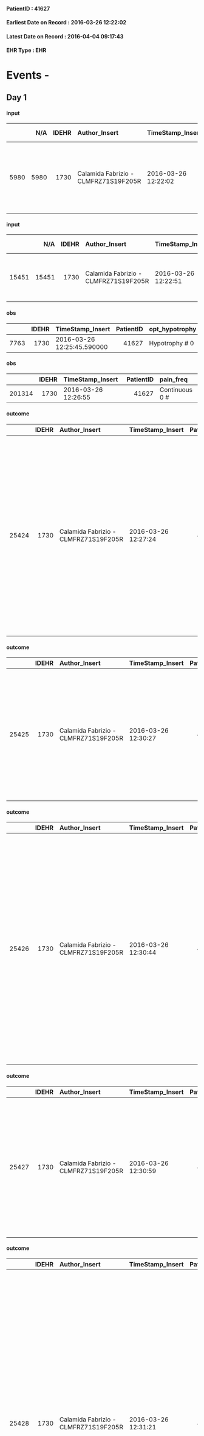 
#### PatientID : 41627
#### Earliest Date on Record : 2016-03-26 12:22:02
#### Latest Date on Record : 2016-04-04 09:17:43
#### EHR Type : EHR

# Events - 

## Day 1

#### input
|      |    N/A |   IDEHR | Author_Insert                        | TimeStamp_Insert    | EHRType   |   PatientID |   IDDigitalSignDocument | persone_vicine   |   Unnamed: 0_y |   IDANAMNESI_MED |   Non_Rilevabile_y | Note_Non_Rilevabile_y   | opt_consapevolezza                                     | diagnosis                                                                                                |
|-----:|-------:|--------:|:-------------------------------------|:--------------------|:----------|------------:|------------------------:|:-----------------|---------------:|-----------------:|-------------------:|:------------------------|:-------------------------------------------------------|:---------------------------------------------------------------------------------------------------------|
| 5980 |   5980 |    1730 | Calamida Fabrizio - CLMFRZ71S19F205R | 2016-03-26 12:22:02 | EHR       |       41627 |                  315827 | N/A              |           4804 |             3961 |                  0 | NR                      | Total absence of diagnosis and prognosis awareness # 1 | paziente noto alla nostra assistenza domiciliare viene ricoverato in un quadro di peggioramento clinico. |

#### input
|       |    N/A |   IDEHR | Author_Insert                        | TimeStamp_Insert    |   IDAccess | EHRType   |   PatientID |   IDDigitalSignDocument | persone_vicine   |   Unnamed: 0_y.1 |   IDDIAGNOSI_ICD |   Non_Rilevabile_y.1 | Note_Non_Rilevabile_y.1   | I_ICD                                               | II_ICD                                                    | III_ICD                                  | IV_ICD                        | V_ICD                                                          | I_Anno   | III_Anno   | I_Mese   |
|------:|-------:|--------:|:-------------------------------------|:--------------------|-----------:|:----------|------------:|------------------------:|:-----------------|-----------------:|-----------------:|---------------------:|:--------------------------|:----------------------------------------------------|:----------------------------------------------------------|:-----------------------------------------|:------------------------------|:---------------------------------------------------------------|:---------|:-----------|:---------|
| 15451 |  15451 |    1730 | Calamida Fabrizio - CLMFRZ71S19F205R | 2016-03-26 12:22:51 |      27671 | EHR       |       41627 |                  315829 | N/A              |             1012 |             1012 |                    0 | NR                        | 1570 - Tumori maligni della testa del pancreas#2056 | 4149 - Cardiopatia ischemica cronica non specificata#2341 | 185 - Tumori maligni della prostata#2112 | V667 - Cure palliative#2402=0 | V604 - Mancanza di un familiare capace di prestare cure#2382=0 | 2016#56  | 2004#44    | 02#02    |

#### obs
|      |   IDEHR | TimeStamp_Insert           |   PatientID | opt_hypotrophy   | chk_eloquence     | anorexia     | asthenia     | dyspnoea   | body_temp    | agitation_behavior_freq   | mood                | cognitive_state   |
|-----:|--------:|:---------------------------|------------:|:-----------------|:------------------|:-------------|:-------------|:-----------|:-------------|:--------------------------|:--------------------|:------------------|
| 7763 |    1730 | 2016-03-26 12:25:45.590000 |       41627 | Hypotrophy # 0   | fluent speech # 0 | Anorexia # 0 | Moderate # 2 | No # 0     | Apyrexia # 0 | quiet # 0                 | demoralization # 03 | Polished # 2      |

#### obs
|        |   IDEHR | TimeStamp_Insert    |   PatientID | pain_freq      |
|-------:|--------:|:--------------------|------------:|:---------------|
| 201314 |    1730 | 2016-03-26 12:26:55 |       41627 | Continuous 0 # |

#### outcome
|       |   IDEHR | Author_Insert                        | TimeStamp_Insert    |   PatientID |   IDDigitalSignDocument |   IDPAI_VIDAS | opt_problem                                                            |   opt_problem_num | opt_obiettivo                                               |   opt_obiettivo_num | opt_stato_problema   |   opt_stato_problema_num | opt_interventi                                                                                                                                                                                                                                                                                        |   opt_interventi_num |
|------:|--------:|:-------------------------------------|:--------------------|------------:|------------------------:|--------------:|:-----------------------------------------------------------------------|------------------:|:------------------------------------------------------------|--------------------:|:---------------------|-------------------------:|:------------------------------------------------------------------------------------------------------------------------------------------------------------------------------------------------------------------------------------------------------------------------------------------------------|---------------------:|
| 25424 |    1730 | Calamida Fabrizio - CLMFRZ71S19F205R | 2016-03-26 12:27:24 |       41627 |                  315836 |         27466 | Alteration of comfort associated with chronic pain and / or acute # 29 |                 2 | The patient riferir√ † ¬ † a satisfactory pain control # 56 |                   1 | closed Problem # 2   |                        2 | Counseling - Sharing with the patient the therapeutic path # 444; Implementing the PAI - Therapeutic adjustment # 441; Implementing the PAI - Administering the drugs correctly according to the prescription # 442; Implementing the PAI - Evaluating the effectiveness of drug administration # 443 |                    4 |

#### outcome
|       |   IDEHR | Author_Insert                        | TimeStamp_Insert    |   PatientID |   IDDigitalSignDocument |   IDPAI_VIDAS | opt_problem               |   opt_problem_num | opt_obiettivo                                                                                         |   opt_obiettivo_num | opt_stato_problema   |   opt_stato_problema_num | opt_interventi                                                                                                                                                                                                   |   opt_interventi_num |
|------:|--------:|:-------------------------------------|:--------------------|------------:|------------------------:|--------------:|:--------------------------|------------------:|:------------------------------------------------------------------------------------------------------|--------------------:|:---------------------|-------------------------:|:-----------------------------------------------------------------------------------------------------------------------------------------------------------------------------------------------------------------|---------------------:|
| 25425 |    1730 | Calamida Fabrizio - CLMFRZ71S19F205R | 2016-03-26 12:30:27 |       41627 |                  315838 |         27467 | Altered sleep / wake # 31 |                 4 | The patient report † † he slept satisfactorily in terms of quality ¬ † both in terms of quantity # 62 |                   4 | closed Problem # 2   |                        2 | Implementation PAI - Administer the drugs correctly as prescribed # 520; Counseling - Share with the patient the therapeutic path # 522; Implementation PAI - Evaluate the efficacy of drug administration # 521 |                    4 |

#### outcome
|       |   IDEHR | Author_Insert                        | TimeStamp_Insert    |   PatientID |   IDDigitalSignDocument |   IDPAI_VIDAS | opt_problem                        |   opt_problem_num | opt_obiettivo                                                                                                                         |   opt_obiettivo_num | opt_stato_problema   |   opt_stato_problema_num | opt_interventi                                                                                                                                                                                                                                                                                                                                                |   opt_interventi_num |
|------:|--------:|:-------------------------------------|:--------------------|------------:|------------------------:|--------------:|:-----------------------------------|------------------:|:--------------------------------------------------------------------------------------------------------------------------------------|--------------------:|:---------------------|-------------------------:|:--------------------------------------------------------------------------------------------------------------------------------------------------------------------------------------------------------------------------------------------------------------------------------------------------------------------------------------------------------------|---------------------:|
| 25426 |    1730 | Calamida Fabrizio - CLMFRZ71S19F205R | 2016-03-26 12:30:44 |       41627 |                  315839 |         27468 | Alteration of the oral mucosa # 32 |                 4 | The clinical picture (subjective and / or objective) of the patient will improve (eg xerostomia, mycosis, mucositis, hemorrhage) # 63 |                   4 | closed Problem # 2   |                        2 | Educational - Educate the caregiver / patient to the recognition / treatment of symptom # 536; Implementation of the PAI - Apply lubricating products for the lips and mucous membranes # 530; Implementation of the PAI - Administer the drugs correctly as prescribed # 532; Implementation of the PAI - Evaluate the efficacy of drug administration # 533 |                    4 |

#### outcome
|       |   IDEHR | Author_Insert                        | TimeStamp_Insert    |   PatientID |   IDDigitalSignDocument |   IDPAI_VIDAS | opt_problem          |   opt_problem_num | opt_obiettivo                                       |   opt_obiettivo_num | opt_stato_problema   |   opt_stato_problema_num | opt_interventi                                                                                                                                                                                                                    |   opt_interventi_num |
|------:|--------:|:-------------------------------------|:--------------------|------------:|------------------------:|--------------:|:---------------------|------------------:|:----------------------------------------------------|--------------------:|:---------------------|-------------------------:|:----------------------------------------------------------------------------------------------------------------------------------------------------------------------------------------------------------------------------------|---------------------:|
| 25427 |    1730 | Calamida Fabrizio - CLMFRZ71S19F205R | 2016-03-26 12:30:59 |       41627 |                  315840 |         27469 | Alteration hive # 33 |                 4 | The patient scaricher√ † ¬ † once every 3 days # 70 |                   4 | closed Problem # 2   |                        2 | Implementation of the IAP - Therapeutic adjustment # 577; Implementation of the IAP - Evaluation of the efficacy of the drug administration # 579; Implementation of the IAP - Administer the drugs correctly as prescribed # 578 |                    4 |

#### outcome
|       |   IDEHR | Author_Insert                        | TimeStamp_Insert    |   PatientID |   IDDigitalSignDocument |   IDPAI_VIDAS | opt_problem                                                                |   opt_problem_num | opt_obiettivo                                                   |   opt_obiettivo_num | opt_stato_problema   |   opt_stato_problema_num | opt_interventi                                                                                                                                                                                                                                                                                                                                                                                                                                                                                               |   opt_interventi_num |
|------:|--------:|:-------------------------------------|:--------------------|------------:|------------------------:|--------------:|:---------------------------------------------------------------------------|------------------:|:----------------------------------------------------------------|--------------------:|:---------------------|-------------------------:|:-------------------------------------------------------------------------------------------------------------------------------------------------------------------------------------------------------------------------------------------------------------------------------------------------------------------------------------------------------------------------------------------------------------------------------------------------------------------------------------------------------------|---------------------:|
| 25428 |    1730 | Calamida Fabrizio - CLMFRZ71S19F205R | 2016-03-26 12:31:21 |       41627 |                  315841 |         27470 | Alteration of comfort associated with chronic pain and / or acute # 29 = 0 |                 2 | The patient riferir√ † ¬ † a satisfactory pain control # 56 = 0 |                   1 | Open Problem # 1     |                        1 | PAI Implementation - therapeutic upgrading # 441; PAI Implementation - properly administer the drugs as prescription # 442; Implementation PAI - Evaluate the effectiveness of drug delivery # 443; Education - educating the caregiver / patient recognition / treatment of the symptom # 446; PAI Implementation - therapeutic upgrading # 441 = 0; PAI Implementation - properly administer the drugs as prescription # 442 = 0; PAI Implementation - to evaluate the efficacy of drug delivery # 443 = 0 |                    2 |

#### outcome
|       |   IDEHR | Author_Insert                        | TimeStamp_Insert    |   PatientID |   IDDigitalSignDocument |   IDPAI_VIDAS | opt_problem                               |   opt_problem_num | opt_obiettivo                                                           |   opt_obiettivo_num | opt_stato_problema   |   opt_stato_problema_num | opt_interventi                                                                                                                                                                                                                                                                           |   opt_interventi_num |
|------:|--------:|:-------------------------------------|:--------------------|------------:|------------------------:|--------------:|:------------------------------------------|------------------:|:------------------------------------------------------------------------|--------------------:|:---------------------|-------------------------:|:-----------------------------------------------------------------------------------------------------------------------------------------------------------------------------------------------------------------------------------------------------------------------------------------|---------------------:|
| 25429 |    1730 | Calamida Fabrizio - CLMFRZ71S19F205R | 2016-03-26 12:31:54 |       41627 |                  315842 |         27471 | Nutrition / Hydration inadequate # 34 = 0 |                 4 | The patient does not have an episode of emesis and / or nausea # 72 = 0 |                   4 | Open Problem # 1     |                        1 | Implementation PAI - Monitoring episodes of nausea / vomiting # 599 = 0; Implementing PAI - Therapeutic adjustment # 601 = 0; Implementing PAI - Administering drugs correctly as prescribed # 602 = 0; Implementing PAI - Evaluating the effectiveness of drug administration # 603 = 0 |                    4 |

#### outcome
|       |   IDEHR | Author_Insert                        | TimeStamp_Insert    |   PatientID |   IDDigitalSignDocument |   IDPAI_VIDAS | opt_problem                               |   opt_problem_num | opt_obiettivo                                  |   opt_obiettivo_num | opt_stato_problema   |   opt_stato_problema_num | opt_interventi                                                                                                                                                                                                                                            |   opt_interventi_num |
|------:|--------:|:-------------------------------------|:--------------------|------------:|------------------------:|--------------:|:------------------------------------------|------------------:|:-----------------------------------------------|--------------------:|:---------------------|-------------------------:|:----------------------------------------------------------------------------------------------------------------------------------------------------------------------------------------------------------------------------------------------------------|---------------------:|
| 25430 |    1730 | Calamida Fabrizio - CLMFRZ71S19F205R | 2016-03-26 12:32:21 |       41627 |                  315843 |         27472 | Nutrition / Hydration inadequate # 34 = 0 |                 4 | The patient idrater√ † ¬ † adequately # 74 = 0 |                   4 | Open Problem # 1     |                        1 | Implementation of the IAP - Therapeutic adjustment # 621 = 0; Implementation of the IAP - Administer the drugs correctly according to the prescription # 622 = 0; Implementation of the IAP - Evaluate the effectiveness of drug administration # 623 = 0 |                    4 |

#### obs
|        |   IDEHR | TimeStamp_Insert           |   PatientID | awareness                                         |
|-------:|--------:|:---------------------------|------------:|:--------------------------------------------------|
| 289073 |    1730 | 2016-03-26 12:33:42.500000 |       41627 | Full awareness of the diagnosis and prognosis # 4 |

#### obs
|        |   IDEHR | TimeStamp_Insert    |   PatientID | pain_freq      |
|-------:|--------:|:--------------------|------------:|:---------------|
| 201332 |    1730 | 2016-03-26 14:45:19 |       41627 | Continuous 0 # |

#### obs
|       |   IDEHR | TimeStamp_Insert           |   PatientID | speech            | active_diuresis     | motor_performance                                                                                | cognitive_state   |
|------:|--------:|:---------------------------|------------:|:------------------|:--------------------|:-------------------------------------------------------------------------------------------------|:------------------|
| 44949 |    1730 | 2016-03-26 15:28:46.730000 |       41627 | fluent speech # 0 | active diuresis # 0 | 40% - Patient incapacitated, it requires continuous care, bedridden for more 50% of the day # 04 | Polished # 2      |

#### obs
|       |   IDEHR | TimeStamp_Insert           |   PatientID | speech            | active_diuresis     | motor_performance                                                                                | cognitive_state   |
|------:|--------:|:---------------------------|------------:|:------------------|:--------------------|:-------------------------------------------------------------------------------------------------|:------------------|
| 44950 |    1730 | 2016-03-26 15:30:14.373000 |       41627 | fluent speech # 0 | active diuresis # 0 | 40% - Patient incapacitated, it requires continuous care, bedridden for more 50% of the day # 04 | Polished # 2      |

#### input
|      |    N/A |   Unnamed: 0_x |   IDANAMNESI_INF |   IDEHR | Author_Insert                        | TimeStamp_Insert           | EHRType   |   PatientID |   IDDigitalSignDocument |   Non_Rilevabile_x | Note_Non_Rilevabile_x   | nutritional                   | cognitivo_percettivo   | sonno_riposo   | perc_salute                                                    | Perception             | persone_vicine    | Caregiver   | Religion     |
|-----:|-------:|---------------:|-----------------:|--------:|:-------------------------------------|:---------------------------|:----------|------------:|------------------------:|-------------------:|:------------------------|:------------------------------|:-----------------------|:---------------|:---------------------------------------------------------------|:-----------------------|:------------------|:------------|:-------------|
| 1658 |   1658 |           1891 |             2755 |    1730 | Panighetti CINZIA - PNGCNZ63S43F205M | 2016-03-26 15:32:23.317000 | EHR       |       41627 |                  316009 |                  0 | NR                      | emesis # 1, # 3 regurgitation | uncontrolled pain # 0  | Insomnia # 0   | perdit√ † Performance # 0; increased dell'affaticabilit√ † # 2 | concern for health # 0 | Wife, low vision. | Daughter    | Catholic # 0 |

#### obs
|       |   IDEHR | TimeStamp_Insert           |   PatientID | opt_cooperation   | chk_ausili_presidi   | asthenia   | motor_performance                                | agitation_behavior_freq   | diet     | cognitive_state   | consumption_help   |
|------:|--------:|:---------------------------|------------:|:------------------|:---------------------|:-----------|:-------------------------------------------------|:--------------------------|:---------|:------------------|:-------------------|
| 91176 |    1730 | 2016-03-26 17:24:30.300000 |       41627 | Collaborating # 0 | absorbency # 0       | light # 0  | only ambulate with aid or use the wheelchair # 2 | quiet # 0                 | soft # 1 | Polished # 2      | Independent # 0    |

#### obs
|        |   IDEHR | TimeStamp_Insert    |   PatientID |
|-------:|--------:|:--------------------|------------:|
| 141691 |    1730 | 2016-03-26 17:26:20 |       41627 |

#### obs
|        |   IDEHR | TimeStamp_Insert    |   PatientID | pain_relief   |
|-------:|--------:|:--------------------|------------:|:--------------|
| 201355 |    1730 | 2016-03-26 18:12:28 |       41627 | 90% # 9       |

#### obs
|        |   IDEHR | TimeStamp_Insert    |   PatientID | pain_relief              |
|-------:|--------:|:--------------------|------------:|:-------------------------|
| 201368 |    1730 | 2016-03-27 06:13:10 |       41627 | 100% - Total Relief # 10 |

#### obs
|       |   IDEHR | TimeStamp_Insert           |   PatientID | opt_cooperation   | chk_ausili_presidi   | body_temp    |
|------:|--------:|:---------------------------|------------:|:------------------|:---------------------|:-------------|
| 91189 |    1730 | 2016-03-27 06:43:09.740000 |       41627 | Collaborating # 0 | absorbency # 0       | Apyrexia # 1 |

#### obs
|        |   IDEHR | TimeStamp_Insert    |   PatientID |
|-------:|--------:|:--------------------|------------:|
| 141704 |    1730 | 2016-03-27 06:43:39 |       41627 |


## Day 2

#### obs
|        |   IDEHR | TimeStamp_Insert    |   PatientID | pain_relief              |
|-------:|--------:|:--------------------|------------:|:-------------------------|
| 201402 |    1730 | 2016-03-27 12:36:10 |       41627 | 100% - Total Relief # 10 |

#### obs
|      |   IDEHR | TimeStamp_Insert           |   PatientID | opt_hypotrophy   | chk_eloquence     | anorexia     | asthenia     | dyspnoea   | body_temp    | agitation_behavior_freq   | mood                | cognitive_state   |
|-----:|--------:|:---------------------------|------------:|:-----------------|:------------------|:-------------|:-------------|:-----------|:-------------|:--------------------------|:--------------------|:------------------|
| 7783 |    1730 | 2016-03-27 12:38:07.840000 |       41627 | Hypotrophy # 0   | fluent speech # 0 | Anorexia # 0 | Moderate # 2 | No # 0     | Apyrexia # 0 | quiet # 0                 | demoralization # 03 | Polished # 2      |

#### obs
|       |   IDEHR | TimeStamp_Insert           |   PatientID | opt_care_giver               | asthenia   | motor_performance                                                | body_temp    | mood                              | cognitive_state          |
|------:|--------:|:---------------------------|------------:|:-----------------------------|:-----------|:-----------------------------------------------------------------|:-------------|:----------------------------------|:-------------------------|
| 91213 |    1730 | 2016-03-27 13:10:14.293000 |       41627 | occasionally lives there # 1 | Severe # 2 | unable to walk, transfers difficolt√ † with support operator # 3 | Apyrexia # 1 | # 02 disappointment, sadness # 11 | confused - sometimes # 0 |

#### obs
|        |   IDEHR | TimeStamp_Insert    |   PatientID |
|-------:|--------:|:--------------------|------------:|
| 141725 |    1730 | 2016-03-27 13:10:47 |       41627 |

#### obs
|        |   IDEHR | TimeStamp_Insert    |   PatientID | pain_relief              |
|-------:|--------:|:--------------------|------------:|:-------------------------|
| 201404 |    1730 | 2016-03-27 13:49:16 |       41627 | 100% - Total Relief # 10 |

#### obs
|       |   IDEHR | TimeStamp_Insert           |   PatientID | personal_hygiene   | mobility      | speech            | active_diuresis     | motor_performance                                                                                | body_temp    | cognitive_state          |
|------:|--------:|:---------------------------|------------:|:-------------------|:--------------|:------------------|:--------------------|:-------------------------------------------------------------------------------------------------|:-------------|:-------------------------|
| 44972 |    1730 | 2016-03-27 13:54:29.663000 |       41627 | Employee # 4       | With help # 2 | fluent speech # 0 | active diuresis # 0 | 40% - Patient incapacitated, it requires continuous care, bedridden for more 50% of the day # 04 | Apyrexia # 0 | confused - sometimes # 0 |

#### obs
|       |   IDEHR | TimeStamp_Insert           |   PatientID | opt_cooperation   | opt_care_giver   | motor_performance                     | body_temp    |
|------:|--------:|:---------------------------|------------:|:------------------|:-----------------|:--------------------------------------|:-------------|
| 91221 |    1730 | 2016-03-27 16:19:17.073000 |       41627 | Collaborating # 0 | This # 0         | wanders with aids and supervision # 1 | Apyrexia # 1 |

#### obs
|        |   IDEHR | TimeStamp_Insert    |   PatientID |
|-------:|--------:|:--------------------|------------:|
| 141735 |    1730 | 2016-03-27 16:21:10 |       41627 |

#### obs
|       |   IDEHR | TimeStamp_Insert           |   PatientID | personal_hygiene   | mobility      | active_diuresis     | motor_performance                                                                                  | body_temp    |
|------:|--------:|:---------------------------|------------:|:-------------------|:--------------|:--------------------|:---------------------------------------------------------------------------------------------------|:-------------|
| 44983 |    1730 | 2016-03-27 16:42:48.730000 |       41627 | Employee # 4       | With help # 2 | active diuresis # 0 | 30% - Patient with directions to the hospital or home hospitalization, intensive home support # 03 | Apyrexia # 0 |

#### obs
|        |   IDEHR | TimeStamp_Insert    |   PatientID | breath     | consolability           | body_language   | facial_expression           |
|-------:|--------:|:--------------------|------------:|:-----------|:------------------------|:----------------|:----------------------------|
| 272514 |    1730 | 2016-03-27 16:44:19 |       41627 | Normal 0 # | Not for consolation # 0 | Relaxed # 0     | Smiling or inexpressive # 0 |

#### obs
|       |   IDEHR | TimeStamp_Insert           |   PatientID | opt_cooperation   | chk_ausili_presidi   | body_temp    |
|------:|--------:|:---------------------------|------------:|:------------------|:---------------------|:-------------|
| 91242 |    1730 | 2016-03-28 03:30:06.410000 |       41627 | Collaborating # 0 | absorbency # 0       | Apyrexia # 1 |

#### obs
|        |   IDEHR | TimeStamp_Insert    |   PatientID |
|-------:|--------:|:--------------------|------------:|
| 141750 |    1730 | 2016-03-28 03:30:35 |       41627 |

#### obs
|       |   IDEHR | TimeStamp_Insert           |   PatientID | motor_performance                                                                                  |
|------:|--------:|:---------------------------|------------:|:---------------------------------------------------------------------------------------------------|
| 45013 |    1730 | 2016-03-28 06:34:29.180000 |       41627 | 30% - Patient with directions to the hospital or home hospitalization, intensive home support # 03 |

#### obs
|        |   IDEHR | TimeStamp_Insert    |   PatientID | pain_relief              |
|-------:|--------:|:--------------------|------------:|:-------------------------|
| 201465 |    1730 | 2016-03-28 06:35:01 |       41627 | 100% - Total Relief # 10 |

#### obs
|       |   IDEHR | TimeStamp_Insert           |   PatientID | personal_hygiene   | urine_elimination   | mobility      | motor_performance                                                                                  | cognitive_state   |
|------:|--------:|:---------------------------|------------:|:-------------------|:--------------------|:--------------|:---------------------------------------------------------------------------------------------------|:------------------|
| 45030 |    1730 | 2016-03-28 11:55:31.790000 |       41627 | With help # 2      | With help # 2       | With help # 2 | 30% - Patient with directions to the hospital or home hospitalization, intensive home support # 03 | Polished # 2      |

#### obs
|        |   IDEHR | TimeStamp_Insert    |   PatientID | pain_relief              |
|-------:|--------:|:--------------------|------------:|:-------------------------|
| 201496 |    1730 | 2016-03-28 11:56:55 |       41627 | 100% - Total Relief # 10 |


## Day 3

#### obs
|       |   IDEHR | TimeStamp_Insert           |   PatientID | opt_cooperation   | opt_care_giver   | dyspnoea        | motor_performance                                                | body_temp    | agitation_behavior_freq   | diet     | cognitive_state          | consumption_help   |
|------:|--------:|:---------------------------|------------:|:------------------|:-----------------|:----------------|:-----------------------------------------------------------------|:-------------|:--------------------------|:---------|:-------------------------|:-------------------|
| 91279 |    1730 | 2016-03-28 13:57:04.687000 |       41627 | Collaborating # 0 | This # 0         | mild strain # 1 | unable to walk, transfers difficolt√ † with support operator # 3 | Apyrexia # 1 | quiet # 0                 | soft # 1 | confused - sometimes # 0 | Independent # 0    |

#### obs
|        |   IDEHR | TimeStamp_Insert    |   PatientID |
|-------:|--------:|:--------------------|------------:|
| 141784 |    1730 | 2016-03-28 13:58:03 |       41627 |

#### obs
|        |   IDEHR | TimeStamp_Insert    |   PatientID | pain_relief              |
|-------:|--------:|:--------------------|------------:|:-------------------------|
| 201555 |    1730 | 2016-03-28 16:28:26 |       41627 | 100% - Total Relief # 10 |

#### obs
|       |   IDEHR | TimeStamp_Insert           |   PatientID | dyspnoea        | motor_performance                                | body_temp    | agitation_behavior_freq   | diet     | cognitive_state          | consumption_help   |
|------:|--------:|:---------------------------|------------:|:----------------|:-------------------------------------------------|:-------------|:--------------------------|:---------|:-------------------------|:-------------------|
| 91308 |    1730 | 2016-03-28 17:01:09.090000 |       41627 | mild strain # 1 | only ambulate with aid or use the wheelchair # 2 | Apyrexia # 1 | quiet # 0                 | soft # 1 | confused - sometimes # 0 | help with # 2      |

#### obs
|        |   IDEHR | TimeStamp_Insert    |   PatientID |
|-------:|--------:|:--------------------|------------:|
| 141814 |    1730 | 2016-03-28 17:01:47 |       41627 |

#### obs
|       |   IDEHR | TimeStamp_Insert           |   PatientID | speech            | cough                    | active_diuresis     | motor_performance                                                                                  | mood                | cognitive_state          |
|------:|--------:|:---------------------------|------------:|:------------------|:-------------------------|:--------------------|:---------------------------------------------------------------------------------------------------|:--------------------|:-------------------------|
| 45076 |    1730 | 2016-03-28 21:36:42.577000 |       41627 | fluent speech # 0 | effective production # 1 | active diuresis # 0 | 30% - Patient with directions to the hospital or home hospitalization, intensive home support # 03 | irritabilit√ † # 05 | confused - sometimes # 0 |

#### obs
|       |   IDEHR | TimeStamp_Insert           |   PatientID | body_temp    |
|------:|--------:|:---------------------------|------------:|:-------------|
| 91311 |    1730 | 2016-03-29 05:38:18.823000 |       41627 | Apyrexia # 1 |

#### obs
|        |   IDEHR | TimeStamp_Insert    |   PatientID |
|-------:|--------:|:--------------------|------------:|
| 141817 |    1730 | 2016-03-29 05:39:04 |       41627 |

#### obs
|        |   IDEHR | TimeStamp_Insert    |   PatientID | pain_relief              |
|-------:|--------:|:--------------------|------------:|:-------------------------|
| 201601 |    1730 | 2016-03-29 06:22:21 |       41627 | 100% - Total Relief # 10 |

#### obs
|       |   IDEHR | TimeStamp_Insert           |   PatientID | asthenia   | motor_performance                                                                                  |
|------:|--------:|:---------------------------|------------:|:-----------|:---------------------------------------------------------------------------------------------------|
| 45090 |    1730 | 2016-03-29 06:23:07.233000 |       41627 | Severe # 2 | 30% - Patient with directions to the hospital or home hospitalization, intensive home support # 03 |


## Day 4

#### obs
|       |   IDEHR | TimeStamp_Insert           |   PatientID | body_temp    |
|------:|--------:|:---------------------------|------------:|:-------------|
| 91352 |    1730 | 2016-03-29 12:28:14.010000 |       41627 | Apyrexia # 1 |

#### obs
|        |   IDEHR | TimeStamp_Insert    |   PatientID |
|-------:|--------:|:--------------------|------------:|
| 141856 |    1730 | 2016-03-29 12:28:58 |       41627 |

#### obs
|       |   IDEHR | TimeStamp_Insert           |   PatientID | personal_hygiene   | urine_elimination   | mobility      | motor_performance                                                                                  | cognitive_state   |
|------:|--------:|:---------------------------|------------:|:-------------------|:--------------------|:--------------|:---------------------------------------------------------------------------------------------------|:------------------|
| 45119 |    1730 | 2016-03-29 12:44:42.073000 |       41627 | With help # 2      | With help # 2       | With help # 2 | 30% - Patient with directions to the hospital or home hospitalization, intensive home support # 03 | Polished # 2      |

#### obs
|        |   IDEHR | TimeStamp_Insert    |   PatientID | pain_relief              |
|-------:|--------:|:--------------------|------------:|:-------------------------|
| 201678 |    1730 | 2016-03-29 12:46:43 |       41627 | 100% - Total Relief # 10 |

#### obs
|       |   IDEHR | TimeStamp_Insert           |   PatientID | opt_cooperation   | opt_care_giver   | asthenia     | body_temp    | agitation_behavior_freq   |
|------:|--------:|:---------------------------|------------:|:------------------|:-----------------|:-------------|:-------------|:--------------------------|
| 91373 |    1730 | 2016-03-29 17:32:42.857000 |       41627 | Collaborating # 0 | This # 0         | Moderate # 1 | Apyrexia # 1 | quiet # 0                 |

#### obs
|        |   IDEHR | TimeStamp_Insert    |   PatientID |
|-------:|--------:|:--------------------|------------:|
| 141877 |    1730 | 2016-03-29 17:33:31 |       41627 |

#### obs
|        |   IDEHR | TimeStamp_Insert    |   PatientID | pain_relief              |
|-------:|--------:|:--------------------|------------:|:-------------------------|
| 201728 |    1730 | 2016-03-29 18:17:01 |       41627 | 100% - Total Relief # 10 |

#### obs
|        |   IDEHR | TimeStamp_Insert    |   PatientID | pain_relief              |
|-------:|--------:|:--------------------|------------:|:-------------------------|
| 201751 |    1730 | 2016-03-30 05:31:28 |       41627 | 100% - Total Relief # 10 |

#### obs
|       |   IDEHR | TimeStamp_Insert           |   PatientID | motor_performance                                                                                  |
|------:|--------:|:---------------------------|------------:|:---------------------------------------------------------------------------------------------------|
| 45149 |    1730 | 2016-03-30 06:56:47.430000 |       41627 | 30% - Patient with directions to the hospital or home hospitalization, intensive home support # 03 |

#### obs
|       |   IDEHR | TimeStamp_Insert           |   PatientID | opt_cooperation   | opt_care_giver   | motor_performance              | body_temp    | agitation_behavior_freq   | cognitive_state          |
|------:|--------:|:---------------------------|------------:|:------------------|:-----------------|:-------------------------------|:-------------|:--------------------------|:-------------------------|
| 91393 |    1730 | 2016-03-30 07:07:53.367000 |       41627 | Collaborating # 0 | absent # 2       | bedridden, nontransferable # 5 | Apyrexia # 1 | quiet # 0                 | confused - sometimes # 0 |

#### obs
|        |   IDEHR | TimeStamp_Insert    |   PatientID |
|-------:|--------:|:--------------------|------------:|
| 141895 |    1730 | 2016-03-30 07:08:24 |       41627 |

#### obs
|       |   IDEHR | TimeStamp_Insert           |   PatientID | personal_hygiene   | urine_elimination   | mobility      | cough                    | nausea         | memory_deficit      | active_diuresis     | asthenia   | dyspnoea               | motor_performance                                                                                  | cognitive_state   |
|------:|--------:|:---------------------------|------------:|:-------------------|:--------------------|:--------------|:-------------------------|:---------------|:--------------------|:--------------------|:-----------|:-----------------------|:---------------------------------------------------------------------------------------------------|:------------------|
| 45173 |    1730 | 2016-03-30 11:43:02.220000 |       41627 | With help # 2      | With help # 2       | With help # 2 | effective production # 1 | Controlled # 2 | memory deficits # 0 | active diuresis # 0 | Severe # 2 | from severe stress # 2 | 30% - Patient with directions to the hospital or home hospitalization, intensive home support # 03 | Polished # 2      |

#### obs
|        |   IDEHR | TimeStamp_Insert    |   PatientID | pain_relief              |
|-------:|--------:|:--------------------|------------:|:-------------------------|
| 201804 |    1730 | 2016-03-30 11:43:29 |       41627 | 100% - Total Relief # 10 |

#### obs
|       |   IDEHR | TimeStamp_Insert           |   PatientID | motor_performance                                | body_temp    | agitation_behavior_freq   |
|------:|--------:|:---------------------------|------------:|:-------------------------------------------------|:-------------|:--------------------------|
| 91421 |    1730 | 2016-03-30 12:12:26.253000 |       41627 | only ambulate with aid or use the wheelchair # 2 | Apyrexia # 1 | quiet # 0                 |

#### obs
|        |   IDEHR | TimeStamp_Insert    |   PatientID |
|-------:|--------:|:--------------------|------------:|
| 141918 |    1730 | 2016-03-30 12:12:59 |       41627 |


## Day 5

#### obs
|       |   IDEHR | TimeStamp_Insert           |   PatientID | opt_cooperation   | opt_care_giver   | asthenia     | motor_performance                                | body_temp    | agitation_behavior_freq   | mood         | diet     | consumption_help   |
|------:|--------:|:---------------------------|------------:|:------------------|:-----------------|:-------------|:-------------------------------------------------|:-------------|:--------------------------|:-------------|:---------|:-------------------|
| 91451 |    1730 | 2016-03-30 17:45:34.833000 |       41627 | Collaborating # 0 | This # 0         | Moderate # 1 | only ambulate with aid or use the wheelchair # 2 | Apyrexia # 1 | quiet # 0                 | sadness # 11 | soft # 1 | Independent # 0    |

#### obs
|        |   IDEHR | TimeStamp_Insert    |   PatientID |
|-------:|--------:|:--------------------|------------:|
| 141941 |    1730 | 2016-03-30 17:46:09 |       41627 |

#### obs
|        |   IDEHR | TimeStamp_Insert    |   PatientID | pain_relief              |
|-------:|--------:|:--------------------|------------:|:-------------------------|
| 201889 |    1730 | 2016-03-30 19:51:34 |       41627 | 100% - Total Relief # 10 |

#### obs
|       |   IDEHR | TimeStamp_Insert           |   PatientID | motor_performance                                                                                  | cognitive_state   |
|------:|--------:|:---------------------------|------------:|:---------------------------------------------------------------------------------------------------|:------------------|
| 45214 |    1730 | 2016-03-31 05:29:36.433000 |       41627 | 30% - Patient with directions to the hospital or home hospitalization, intensive home support # 03 | Polished # 2      |

#### obs
|        |   IDEHR | TimeStamp_Insert    |   PatientID | pain_relief              |
|-------:|--------:|:--------------------|------------:|:-------------------------|
| 201912 |    1730 | 2016-03-31 05:30:25 |       41627 | 100% - Total Relief # 10 |

#### obs
|       |   IDEHR | TimeStamp_Insert           |   PatientID | motor_performance                     |
|------:|--------:|:---------------------------|------------:|:--------------------------------------|
| 91470 |    1730 | 2016-03-31 06:42:55.810000 |       41627 | wanders with aids and supervision # 1 |

#### obs
|        |   IDEHR | TimeStamp_Insert    |   PatientID |
|-------:|--------:|:--------------------|------------:|
| 141960 |    1730 | 2016-03-31 06:43:47 |       41627 |

#### obs
|      |   IDEHR | TimeStamp_Insert           |   PatientID | opt_hypotrophy   | chk_eloquence     | anorexia     | asthenia     | dyspnoea                   | body_temp    | agitation_behavior_freq   | mood                                                  | cognitive_state   |
|-----:|--------:|:---------------------------|------------:|:-----------------|:------------------|:-------------|:-------------|:---------------------------|:-------------|:--------------------------|:------------------------------------------------------|:------------------|
| 7895 |    1730 | 2016-03-31 10:34:32.557000 |       41627 | Hypotrophy # 0   | fluent speech # 0 | Anorexia # 0 | Moderate # 2 | first episode, at rest # 1 | Apyrexia # 0 | quiet # 0                 | disappointing # 02; # 03 demoralization; sadness # 11 | Polished # 2      |

#### obs
|        |   IDEHR | TimeStamp_Insert    |   PatientID | pain_freq      |
|-------:|--------:|:--------------------|------------:|:---------------|
| 201941 |    1730 | 2016-03-31 10:36:22 |       41627 | Occasional # 4 |

#### obs
|       |   IDEHR | TimeStamp_Insert           |   PatientID | opt_cooperation   | opt_care_giver   | chk_gastrointestinal_symptoms   | opt_dehydration   | asthenia     | dyspnoea        | motor_performance                                                | agitation_behavior_freq   | cognitive_state   | consumption_help   |
|------:|--------:|:---------------------------|------------:|:------------------|:-----------------|:--------------------------------|:------------------|:-------------|:----------------|:-----------------------------------------------------------------|:--------------------------|:------------------|:-------------------|
| 91499 |    1730 | 2016-03-31 12:21:21.607000 |       41627 | Collaborating # 0 | absent # 2       | Nausea - persistent # 1         | Dehydration # 0   | Moderate # 1 | mild strain # 1 | unable to walk, transfers difficolt√ † with support operator # 3 | quiet # 0                 | Polished # 2      | Independent # 0    |

#### obs
|        |   IDEHR | TimeStamp_Insert    |   PatientID |
|-------:|--------:|:--------------------|------------:|
| 141988 |    1730 | 2016-03-31 12:21:52 |       41627 |


## Day 6

#### obs
|        |   IDEHR | TimeStamp_Insert    |   PatientID | pain_freq      | pain_relief   |
|-------:|--------:|:--------------------|------------:|:---------------|:--------------|
| 201980 |    1730 | 2016-03-31 12:51:50 |       41627 | Occasional # 4 | 90% # 9       |

#### obs
|       |   IDEHR | TimeStamp_Insert           |   PatientID | personal_hygiene   | urine_elimination   | mobility      | speech            | cough                    | nausea         | memory_deficit      | active_diuresis     | asthenia   | dyspnoea        | motor_performance                                                                                  | mood                | cognitive_state   |
|------:|--------:|:---------------------------|------------:|:-------------------|:--------------------|:--------------|:------------------|:-------------------------|:---------------|:--------------------|:--------------------|:-----------|:----------------|:---------------------------------------------------------------------------------------------------|:--------------------|:------------------|
| 45246 |    1730 | 2016-03-31 12:59:55.210000 |       41627 | With help # 2      | With help # 2       | With help # 2 | fluent speech # 0 | effective production # 1 | Occasional # 0 | memory deficits # 0 | active diuresis # 0 | Severe # 2 | mild strain # 1 | 30% - Patient with directions to the hospital or home hospitalization, intensive home support # 03 | irritabilit√ † # 05 | Polished # 2      |

#### obs
|       |   IDEHR | TimeStamp_Insert           |   PatientID | opt_cooperation   | opt_care_giver   | chk_gastrointestinal_symptoms   | opt_dehydration   | asthenia     | dyspnoea        | motor_performance                                                | agitation_behavior_freq   | cognitive_state   | consumption_help   |
|------:|--------:|:---------------------------|------------:|:------------------|:-----------------|:--------------------------------|:------------------|:-------------|:----------------|:-----------------------------------------------------------------|:--------------------------|:------------------|:-------------------|
| 91520 |    1730 | 2016-03-31 17:32:23.627000 |       41627 | Collaborating # 0 | absent # 2       | Nausea - persistent # 1         | Dehydration # 0   | Moderate # 1 | mild strain # 1 | unable to walk, transfers difficolt√ † with support operator # 3 | quiet # 0                 | Polished # 2      | Independent # 0    |

#### obs
|        |   IDEHR | TimeStamp_Insert    |   PatientID | breath     | consolability           | body_language   | facial_expression           |
|-------:|--------:|:--------------------|------------:|:-----------|:------------------------|:----------------|:----------------------------|
| 272582 |    1730 | 2016-03-31 17:32:54 |       41627 | Normal 0 # | Not for consolation # 0 | Relaxed # 0     | Smiling or inexpressive # 0 |

#### obs
|        |   IDEHR | TimeStamp_Insert    |   PatientID | pain_relief              |
|-------:|--------:|:--------------------|------------:|:-------------------------|
| 202058 |    1730 | 2016-03-31 17:57:59 |       41627 | 100% - Total Relief # 10 |

#### obs
|       |   IDEHR | TimeStamp_Insert           |   PatientID | personal_hygiene   | urine_elimination   | mobility      | speech            | cough                    | nausea         | memory_deficit      | active_diuresis     | asthenia   | dyspnoea        | motor_performance                                                                                  | body_temp    | mood                                                 | cognitive_state   |
|------:|--------:|:---------------------------|------------:|:-------------------|:--------------------|:--------------|:------------------|:-------------------------|:---------------|:--------------------|:--------------------|:-----------|:----------------|:---------------------------------------------------------------------------------------------------|:-------------|:-----------------------------------------------------|:------------------|
| 45274 |    1730 | 2016-03-31 18:34:47.380000 |       41627 | With help # 2      | With help # 2       | With help # 2 | fluent speech # 0 | effective production # 1 | Occasional # 0 | memory deficits # 0 | active diuresis # 0 | Severe # 2 | mild strain # 1 | 30% - Patient with directions to the hospital or home hospitalization, intensive home support # 03 | Apyrexia # 0 | demoralization # 03; # 10 helplessness, sadness # 11 | Polished # 2      |

#### obs
|        |   IDEHR | TimeStamp_Insert    |   PatientID | pain_relief              |
|-------:|--------:|:--------------------|------------:|:-------------------------|
| 202087 |    1730 | 2016-04-01 06:49:16 |       41627 | 100% - Total Relief # 10 |

#### obs
|       |   IDEHR | TimeStamp_Insert           |   PatientID |
|------:|--------:|:---------------------------|------------:|
| 91537 |    1730 | 2016-04-01 06:52:53.387000 |       41627 |

#### obs
|        |   IDEHR | TimeStamp_Insert    |   PatientID |
|-------:|--------:|:--------------------|------------:|
| 142020 |    1730 | 2016-04-01 06:53:34 |       41627 |

#### obs
|       |   IDEHR | TimeStamp_Insert           |   PatientID | opt_cooperation   | opt_care_giver   | asthenia   | motor_performance                                | body_temp    | agitation_behavior_freq   | cognitive_state          |
|------:|--------:|:---------------------------|------------:|:------------------|:-----------------|:-----------|:-------------------------------------------------|:-------------|:--------------------------|:-------------------------|
| 91568 |    1730 | 2016-04-01 12:19:31.790000 |       41627 | Collaborating # 0 | absent # 2       | Severe # 2 | only ambulate with aid or use the wheelchair # 2 | Apyrexia # 1 | quiet # 0                 | confused - sometimes # 0 |

#### obs
|        |   IDEHR | TimeStamp_Insert    |   PatientID |
|-------:|--------:|:--------------------|------------:|
| 142040 |    1730 | 2016-04-01 12:20:22 |       41627 |


## Day 7

#### obs
|      |   IDEHR | TimeStamp_Insert           |   PatientID | opt_hypotrophy   | chk_eloquence     | anorexia     | asthenia   | dyspnoea   | body_temp    | agitation_behavior_freq   | mood                            | cognitive_state       |
|-----:|--------:|:---------------------------|------------:|:-----------------|:------------------|:-------------|:-----------|:-----------|:-------------|:--------------------------|:--------------------------------|:----------------------|
| 7953 |    1730 | 2016-04-01 12:36:57.887000 |       41627 | Hypotrophy # 0   | fluent speech # 0 | Anorexia # 0 | Severe # 3 | No # 0     | Apyrexia # 0 | quiet # 0                 | helplessness # 10; sadness # 11 | confused at times 0 # |

#### obs
|        |   IDEHR | TimeStamp_Insert    |   PatientID | pain_relief              |
|-------:|--------:|:--------------------|------------:|:-------------------------|
| 202149 |    1730 | 2016-04-01 12:37:32 |       41627 | 100% - Total Relief # 10 |

#### obs
|        |   IDEHR | TimeStamp_Insert    |   PatientID | pain_relief              |
|-------:|--------:|:--------------------|------------:|:-------------------------|
| 202184 |    1730 | 2016-04-01 14:40:59 |       41627 | 100% - Total Relief # 10 |

#### obs
|       |   IDEHR | TimeStamp_Insert           |   PatientID | personal_hygiene   | urine_elimination   | cough                    | active_diuresis     | motor_performance                                                                                  | mood                                    | cognitive_state          |
|------:|--------:|:---------------------------|------------:|:-------------------|:--------------------|:-------------------------|:--------------------|:---------------------------------------------------------------------------------------------------|:----------------------------------------|:-------------------------|
| 45324 |    1730 | 2016-04-01 14:48:09.917000 |       41627 | Employee # 4       | With help # 2       | effective production # 1 | active diuresis # 0 | 30% - Patient with directions to the hospital or home hospitalization, intensive home support # 03 | disappointing # 02; # 03 demoralization | confused - sometimes # 0 |

#### obs
|       |   IDEHR | TimeStamp_Insert           |   PatientID | body_temp    | cognitive_state          |
|------:|--------:|:---------------------------|------------:|:-------------|:-------------------------|
| 91594 |    1730 | 2016-04-01 16:24:14.697000 |       41627 | Apyrexia # 1 | confused - sometimes # 0 |

#### obs
|        |   IDEHR | TimeStamp_Insert    |   PatientID |
|-------:|--------:|:--------------------|------------:|
| 142064 |    1730 | 2016-04-01 16:25:30 |       41627 |

#### obs
|        |   IDEHR | TimeStamp_Insert    |   PatientID | pain_relief              |
|-------:|--------:|:--------------------|------------:|:-------------------------|
| 202217 |    1730 | 2016-04-01 16:29:21 |       41627 | 100% - Total Relief # 10 |

#### obs
|       |   IDEHR | TimeStamp_Insert           |   PatientID | personal_hygiene   | urine_elimination   | mobility               | active_diuresis     | asthenia   | motor_performance                                                                                  | mood                                    | cognitive_state          |
|------:|--------:|:---------------------------|------------:|:-------------------|:--------------------|:-----------------------|:--------------------|:-----------|:---------------------------------------------------------------------------------------------------|:----------------------------------------|:-------------------------|
| 45343 |    1730 | 2016-04-01 16:32:05.840000 |       41627 | Employee # 4       | With help # 2       | With help and aids # 3 | active diuresis # 0 | Severe # 2 | 30% - Patient with directions to the hospital or home hospitalization, intensive home support # 03 | disappointing # 02; # 03 demoralization | confused - sometimes # 0 |

#### obs
|        |   IDEHR | TimeStamp_Insert    |   PatientID | pain_relief              |
|-------:|--------:|:--------------------|------------:|:-------------------------|
| 202255 |    1730 | 2016-04-02 01:54:14 |       41627 | 100% - Total Relief # 10 |

#### obs
|       |   IDEHR | TimeStamp_Insert           |   PatientID | personal_hygiene   | urine_elimination   | mobility               | asthenia   | motor_performance                                                                                  | body_temp    |
|------:|--------:|:---------------------------|------------:|:-------------------|:--------------------|:-----------------------|:-----------|:---------------------------------------------------------------------------------------------------|:-------------|
| 45363 |    1730 | 2016-04-02 01:56:05.647000 |       41627 | Employee # 4       | With help # 2       | With help and aids # 3 | Severe # 2 | 30% - Patient with directions to the hospital or home hospitalization, intensive home support # 03 | Apyrexia # 0 |

#### obs
|       |   IDEHR | TimeStamp_Insert           |   PatientID | opt_cooperation   | chk_ausili_presidi   | opt_care_giver   | motor_performance              | body_temp    |
|------:|--------:|:---------------------------|------------:|:------------------|:---------------------|:-----------------|:-------------------------------|:-------------|
| 91614 |    1730 | 2016-04-02 05:28:50.317000 |       41627 | uncooperative # 1 | absorbency # 0       | absent # 2       | bedridden, nontransferable # 5 | Apyrexia # 1 |

#### obs
|        |   IDEHR | TimeStamp_Insert    |   PatientID |
|-------:|--------:|:--------------------|------------:|
| 142082 |    1730 | 2016-04-02 05:29:27 |       41627 |

#### obs
|        |   IDEHR | TimeStamp_Insert    |   PatientID | pain_relief              |
|-------:|--------:|:--------------------|------------:|:-------------------------|
| 202270 |    1730 | 2016-04-02 10:59:39 |       41627 | 100% - Total Relief # 10 |


## Day 8

#### obs
|       |   IDEHR | TimeStamp_Insert           |   PatientID | personal_hygiene   | mobility     | cough                      | nausea         | active_diuresis     | dyspnoea    | motor_performance                                                                                  | cognitive_state          |
|------:|--------:|:---------------------------|------------:|:-------------------|:-------------|:---------------------------|:---------------|:--------------------|:------------|:---------------------------------------------------------------------------------------------------|:-------------------------|
| 45386 |    1730 | 2016-04-02 14:00:34.983000 |       41627 | Employee # 4       | Employee # 4 | ineffective productive # 2 | Controlled # 2 | active diuresis # 0 | at rest # 0 | 30% - Patient with directions to the hospital or home hospitalization, intensive home support # 03 | confused - sometimes # 0 |

#### obs
|        |   IDEHR | TimeStamp_Insert    |   PatientID | pain_relief              |
|-------:|--------:|:--------------------|------------:|:-------------------------|
| 202288 |    1730 | 2016-04-02 14:01:25 |       41627 | 100% - Total Relief # 10 |

#### obs
|        |   IDEHR | TimeStamp_Insert           |   PatientID | awareness                                         |
|-------:|--------:|:---------------------------|------------:|:--------------------------------------------------|
| 289191 |    1730 | 2016-04-02 14:02:32.810000 |       41627 | Full awareness of the diagnosis and prognosis # 4 |

#### obs
|       |   IDEHR | TimeStamp_Insert           |   PatientID | opt_cooperation   | chk_ausili_presidi                   | dyspnoea    | motor_performance              | body_temp    | agitation_behavior_freq   |
|------:|--------:|:---------------------------|------------:|:------------------|:-------------------------------------|:------------|:-------------------------------|:-------------|:--------------------------|
| 91634 |    1730 | 2016-04-02 14:17:28.010000 |       41627 | uncooperative # 1 | absorbency # 0; bladder catheter # 3 | at rest # 0 | bedridden, nontransferable # 5 | Apyrexia # 1 | quiet # 0                 |

#### obs
|        |   IDEHR | TimeStamp_Insert    |   PatientID |
|-------:|--------:|:--------------------|------------:|
| 142098 |    1730 | 2016-04-02 14:18:08 |       41627 |

#### obs
|       |   IDEHR | TimeStamp_Insert           |   PatientID | personal_hygiene   | urine_elimination   | mobility     | motor_performance                                                                                  |
|------:|--------:|:---------------------------|------------:|:-------------------|:--------------------|:-------------|:---------------------------------------------------------------------------------------------------|
| 45393 |    1730 | 2016-04-02 15:04:19.410000 |       41627 | Employee # 4       | Employee # 4        | Employee # 4 | 30% - Patient with directions to the hospital or home hospitalization, intensive home support # 03 |

#### obs
|        |   IDEHR | TimeStamp_Insert    |   PatientID | breath     | consolability           | body_language   | facial_expression           |
|-------:|--------:|:--------------------|------------:|:-----------|:------------------------|:----------------|:----------------------------|
| 272621 |    1730 | 2016-04-02 15:05:13 |       41627 | Normal 0 # | Not for consolation # 0 | Relaxed # 0     | Smiling or inexpressive # 0 |

#### obs
|        |   IDEHR | TimeStamp_Insert    |   PatientID |
|-------:|--------:|:--------------------|------------:|
| 142112 |    1730 | 2016-04-02 16:51:59 |       41627 |

#### obs
|       |   IDEHR | TimeStamp_Insert           |   PatientID | chk_ausili_presidi                   | dyspnoea    | motor_performance              | body_temp    | agitation_behavior_freq   |
|------:|--------:|:---------------------------|------------:|:-------------------------------------|:------------|:-------------------------------|:-------------|:--------------------------|
| 91650 |    1730 | 2016-04-02 16:55:51.880000 |       41627 | absorbency # 0; bladder catheter # 3 | at rest # 0 | bedridden, nontransferable # 5 | Apyrexia # 1 | quiet # 0                 |

#### obs
|       |   IDEHR | TimeStamp_Insert           |   PatientID | dyspnoea    | motor_performance              | body_temp    | agitation_behavior_freq   |
|------:|--------:|:---------------------------|------------:|:------------|:-------------------------------|:-------------|:--------------------------|
| 91653 |    1730 | 2016-04-02 20:23:32.543000 |       41627 | at rest # 0 | bedridden, nontransferable # 5 | Apyrexia # 1 | quiet # 0                 |

#### obs
|        |   IDEHR | TimeStamp_Insert    |   PatientID | breath     | consolability           | body_language   | facial_expression           |
|-------:|--------:|:--------------------|------------:|:-----------|:------------------------|:----------------|:----------------------------|
| 272626 |    1730 | 2016-04-02 20:24:46 |       41627 | Normal 0 # | Not for consolation # 0 | Relaxed # 0     | Smiling or inexpressive # 0 |

#### obs
|       |   IDEHR | TimeStamp_Insert           |   PatientID | chk_ausili_presidi   | cachexia     | dyspnoea    | consumption_help   |
|------:|--------:|:---------------------------|------------:|:---------------------|:-------------|:------------|:-------------------|
| 91657 |    1730 | 2016-04-03 05:43:50.190000 |       41627 | absorbency # 0       | cachexia # 0 | at rest # 0 | # 4 employees      |

#### obs
|        |   IDEHR | TimeStamp_Insert    |   PatientID |
|-------:|--------:|:--------------------|------------:|
| 142117 |    1730 | 2016-04-03 05:44:35 |       41627 |

#### obs
|        |   IDEHR | TimeStamp_Insert    |   PatientID | breath                                                                          | consolability           | body_language   | facial_expression           |
|-------:|--------:|:--------------------|------------:|:--------------------------------------------------------------------------------|:------------------------|:----------------|:----------------------------|
| 272628 |    1730 | 2016-04-03 06:36:05 |       41627 | Breath at times altered. Short periods of hyperventilation (breathing hard) # 1 | Not for consolation # 0 | Relaxed # 0     | Smiling or inexpressive # 0 |

#### obs
|       |   IDEHR | TimeStamp_Insert           |   PatientID | asthenia   | dyspnoea    | motor_performance                                                                       |
|------:|--------:|:---------------------------|------------:|:-----------|:------------|:----------------------------------------------------------------------------------------|
| 45413 |    1730 | 2016-04-03 06:38:40.793000 |       41627 | Severe # 2 | at rest # 0 | 20% - Patient with serious impairment of organ functions, one or irreversible pi√π # 02 |

#### obs
|        |   IDEHR | TimeStamp_Insert    |   PatientID | breath                                                                          | consolability           | body_language   | facial_expression           |
|-------:|--------:|:--------------------|------------:|:--------------------------------------------------------------------------------|:------------------------|:----------------|:----------------------------|
| 272632 |    1730 | 2016-04-03 12:01:56 |       41627 | Breath at times altered. Short periods of hyperventilation (breathing hard) # 1 | Not for consolation # 0 | Relaxed # 0     | Smiling or inexpressive # 0 |


## Day 9

#### obs
|       |   IDEHR | TimeStamp_Insert           |   PatientID | chk_ausili_presidi                   | opt_care_giver               | dyspnoea    | motor_performance              | body_temp   |
|------:|--------:|:---------------------------|------------:|:-------------------------------------|:-----------------------------|:------------|:-------------------------------|:------------|
| 91674 |    1730 | 2016-04-03 12:51:32.307000 |       41627 | absorbency # 0; bladder catheter # 3 | occasionally lives there # 1 | at rest # 0 | bedridden, nontransferable # 5 | Fever # 0   |

#### obs
|        |   IDEHR | TimeStamp_Insert    |   PatientID | breath                                                                          | consolability           | body_language   | facial_expression           |
|-------:|--------:|:--------------------|------------:|:--------------------------------------------------------------------------------|:------------------------|:----------------|:----------------------------|
| 272636 |    1730 | 2016-04-03 12:52:57 |       41627 | Breath at times altered. Short periods of hyperventilation (breathing hard) # 1 | Not for consolation # 0 | Relaxed # 0     | Smiling or inexpressive # 0 |

#### obs
|        |   IDEHR | TimeStamp_Insert    |   PatientID | breath     | consolability           | body_language   | facial_expression           |
|-------:|--------:|:--------------------|------------:|:-----------|:------------------------|:----------------|:----------------------------|
| 272639 |    1730 | 2016-04-03 16:21:25 |       41627 | Normal 0 # | Not for consolation # 0 | Relaxed # 0     | Smiling or inexpressive # 0 |

#### outcome
|       |   IDEHR | Author_Insert                           | TimeStamp_Insert    |   PatientID |   IDDigitalSignDocument |   IDPAI_VIDAS | opt_problem                                                                |   opt_problem_num | opt_obiettivo                                                   |   opt_obiettivo_num | ds_note             | opt_stato_problema   |   opt_stato_problema_num | opt_interventi                                                                                                                                                                                                                                                                                                                                                                                                                                                                                               |   opt_interventi_num |
|------:|--------:|:----------------------------------------|:--------------------|------------:|------------------------:|--------------:|:---------------------------------------------------------------------------|------------------:|:----------------------------------------------------------------|--------------------:|:--------------------|:---------------------|-------------------------:|:-------------------------------------------------------------------------------------------------------------------------------------------------------------------------------------------------------------------------------------------------------------------------------------------------------------------------------------------------------------------------------------------------------------------------------------------------------------------------------------------------------------|---------------------:|
| 26455 |    1730 | De Simone Immaculate - DSMMCL77D63F839H | 2016-04-03 16:45:13 |       41627 |                  324046 |         28505 | Alteration of comfort associated with chronic pain and / or acute # 29 = 0 |                 2 | The patient riferir√ † ¬ † a satisfactory pain control # 56 = 0 |                   1 | Pz died hours 16:40 | closed Problem # 2   |                        2 | PAI Implementation - therapeutic upgrading # 441; PAI Implementation - properly administer the drugs as prescription # 442; Implementation PAI - Evaluate the effectiveness of drug delivery # 443; Education - educating the caregiver / patient recognition / treatment of the symptom # 446; PAI Implementation - therapeutic upgrading # 441 = 0; PAI Implementation - properly administer the drugs as prescription # 442 = 0; PAI Implementation - to evaluate the efficacy of drug delivery # 443 = 0 |                    2 |

#### outcome
|       |   IDEHR | Author_Insert                           | TimeStamp_Insert    |   PatientID |   IDDigitalSignDocument |   IDPAI_VIDAS | opt_problem                               |   opt_problem_num | opt_obiettivo                                                           |   opt_obiettivo_num | ds_note             | opt_stato_problema   |   opt_stato_problema_num | opt_interventi                                                                                                                                                                                                                                                                           |   opt_interventi_num |
|------:|--------:|:----------------------------------------|:--------------------|------------:|------------------------:|--------------:|:------------------------------------------|------------------:|:------------------------------------------------------------------------|--------------------:|:--------------------|:---------------------|-------------------------:|:-----------------------------------------------------------------------------------------------------------------------------------------------------------------------------------------------------------------------------------------------------------------------------------------|---------------------:|
| 26456 |    1730 | De Simone Immaculate - DSMMCL77D63F839H | 2016-04-03 16:45:42 |       41627 |                  324047 |         28506 | Nutrition / Hydration inadequate # 34 = 0 |                 4 | The patient does not have an episode of emesis and / or nausea # 72 = 0 |                   4 | Pz died hours 16:40 | closed Problem # 2   |                        2 | Implementation PAI - Monitoring episodes of nausea / vomiting # 599 = 0; Implementing PAI - Therapeutic adjustment # 601 = 0; Implementing PAI - Administering drugs correctly as prescribed # 602 = 0; Implementing PAI - Evaluating the effectiveness of drug administration # 603 = 0 |                    4 |

#### outcome
|       |   IDEHR | Author_Insert                           | TimeStamp_Insert    |   PatientID |   IDDigitalSignDocument |   IDPAI_VIDAS | opt_problem                               |   opt_problem_num | opt_obiettivo                                  |   opt_obiettivo_num | ds_note             | opt_stato_problema   |   opt_stato_problema_num | opt_interventi                                                                                                                                                                                                                                            |   opt_interventi_num |
|------:|--------:|:----------------------------------------|:--------------------|------------:|------------------------:|--------------:|:------------------------------------------|------------------:|:-----------------------------------------------|--------------------:|:--------------------|:---------------------|-------------------------:|:----------------------------------------------------------------------------------------------------------------------------------------------------------------------------------------------------------------------------------------------------------|---------------------:|
| 26457 |    1730 | De Simone Immaculate - DSMMCL77D63F839H | 2016-04-03 16:46:18 |       41627 |                  324048 |         28507 | Nutrition / Hydration inadequate # 34 = 0 |                 4 | The patient idrater√ † ¬ † adequately # 74 = 0 |                   4 | Pz died hours 16:40 | closed Problem # 2   |                        2 | Implementation of the IAP - Therapeutic adjustment # 621 = 0; Implementation of the IAP - Administer the drugs correctly according to the prescription # 622 = 0; Implementation of the IAP - Evaluate the effectiveness of drug administration # 623 = 0 |                    4 |

#### obs
|       |   IDEHR | TimeStamp_Insert           |   PatientID | personal_hygiene   | urine_elimination   | mobility   | hemorrhagic_manifestation   | speech   | cough   | nausea   | memory_deficit   | cognitive_deficit   | active_diuresis   | lack_of_appetite   | asthenia   | cachexia   | dyspnoea   | motor_performance   | body_temp   | mood   | diet   | cognitive_state   | feces_elimination   | consumption_help   |
|------:|--------:|:---------------------------|------------:|:-------------------|:--------------------|:-----------|:----------------------------|:---------|:--------|:---------|:-----------------|:--------------------|:------------------|:-------------------|:-----------|:-----------|:-----------|:--------------------|:------------|:-------|:-------|:------------------|:--------------------|:-------------------|
| 45444 |    1730 | 2016-04-03 16:46:49.363000 |       41627 | NR                 | NR                  | NR         | NR                          | NR       | NR      | NR       | NR               | NR                  | NR                | NR                 | NR         | NR         | NR         | NR                  | NR          | NR     | NR     | NR                | NR                  | NR                 |

#### death
|     |   IDDecesso |   IDEHR | Author_Insert                    | TimeStamp_Insert    |   PatientID |   IDDigitalSignDocument | Date                | Luogo_decesso     |
|----:|------------:|--------:|:---------------------------------|:--------------------|------------:|------------------------:|:--------------------|:------------------|
| 785 |         792 |    1730 | Mauro Roberta - MRARRT80P65M102I | 2016-04-04 09:17:43 |       41627 |                  324342 | 2016-04-03 16:40:00 | Vidas Hospice # 1 |


